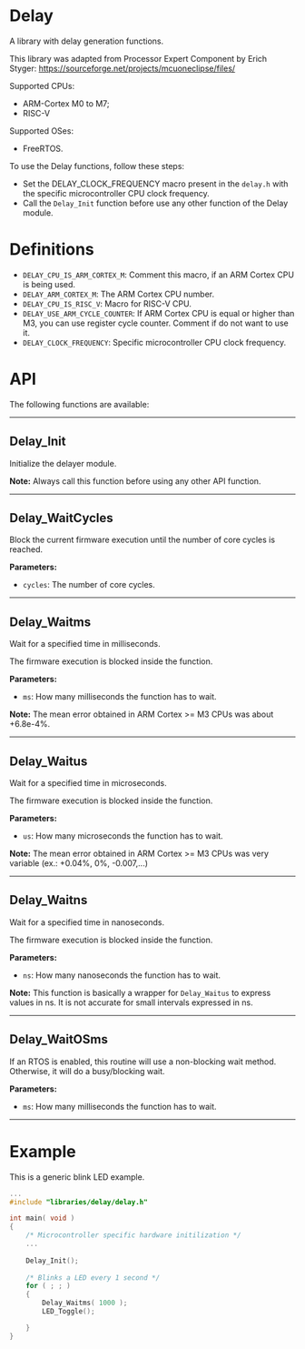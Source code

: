 # Delay

A library with delay generation functions.

This library was adapted from Processor Expert Component by Erich Styger:
https://sourceforge.net/projects/mcuoneclipse/files/

Supported CPUs:

- ARM-Cortex M0 to M7;
- RISC-V

Supported OSes:

- FreeRTOS.

To use the Delay functions, follow these steps:

- Set the DELAY_CLOCK_FREQUENCY macro present in the `delay.h` with the specific microcontroller CPU clock frequency.
- Call the `Delay_Init` function before use any other function of the Delay module.


# Definitions

- `DELAY_CPU_IS_ARM_CORTEX_M`: Comment this macro, if an ARM Cortex CPU is being used.
- `DELAY_ARM_CORTEX_M`: The ARM Cortex CPU number.
- `DELAY_CPU_IS_RISC_V`: Macro for RISC-V CPU.
- `DELAY_USE_ARM_CYCLE_COUNTER`: If ARM Cortex CPU is equal or higher than M3, you can use register cycle counter. Comment if do not want to use it.
- `DELAY_CLOCK_FREQUENCY`: Specific microcontroller CPU clock frequency.

# API

The following functions are available:

---

## Delay_Init

Initialize the delayer module.

**Note:**
Always call this function before using any other API function.

---

## Delay_WaitCycles

Block the current firmware execution until the number of core cycles is reached.

**Parameters:**
- `cycles`: The number of core cycles.

---

## Delay_Waitms

Wait for a specified time in milliseconds.

The firmware execution is blocked inside the function.

**Parameters:**
- `ms`: How many milliseconds the function has to wait.

**Note:**
The mean error obtained in ARM Cortex >= M3 CPUs was about +6.8e-4%.

---

## Delay_Waitus

Wait for a specified time in microseconds.

The firmware execution is blocked inside the function.

**Parameters:**
- `us`: How many microseconds the function has to wait.

**Note:**
The mean error obtained in ARM Cortex >= M3 CPUs was very variable (ex.: +0.04%, 0%, -0.007,...)

---

## Delay_Waitns

Wait for a specified time in nanoseconds.

The firmware execution is blocked inside the function.

**Parameters:**
- `ns`: How many nanoseconds the function has to wait.

**Note:**
This function is basically a wrapper for `Delay_Waitus` to express values in ns. It is not accurate for small intervals expressed in ns.

---

## Delay_WaitOSms

If an RTOS is enabled, this routine will use a non-blocking wait method. Otherwise, it will do a busy/blocking wait.

**Parameters:**
- `ms`: How many milliseconds the function has to wait.

---


# Example 

This is a generic blink LED example.

```c
...
#include "libraries/delay/delay.h"

int main( void )
{
	/* Microcontroller specific hardware initilization */
	...
	
	Delay_Init();
	
	/* Blinks a LED every 1 second */
	for ( ; ; )
	{
		Delay_Waitms( 1000 );
		LED_Toggle();

	}
}

```